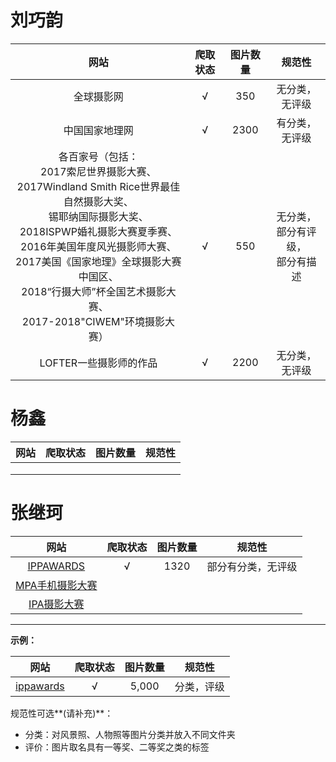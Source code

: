 # 刘巧韵

| 网站 | 爬取状态 | 图片数量 | 规范性 |
| :------------: | :------: | :------: | :----: |
| 全球摄影网     | √         | 350         | 无分类，无评级       |
| 中国国家地理网     | √         | 2300         | 有分类，无评级       |
| 各百家号（包括：<br>2017索尼世界摄影大赛、<br>2017Windland Smith Rice世界最佳自然摄影大奖、<br>锡耶纳国际摄影大奖、<br>2018ISPWP婚礼摄影大赛夏季赛、<br>2016年美国年度风光摄影师大赛、<br>2017美国《国家地理》全球摄影大赛中国区、<br>2018“行摄大师”杯全国艺术摄影大赛、<br>2017-2018"CIWEM"环境摄影大赛） | √         | 550         | 无分类，<br>部分有评级，<br>部分有描述       |  
|  LOFTER一些摄影师的作品| √      |2200         |无分类，无评级          |



# 杨鑫

| 网站 | 爬取状态 | 图片数量 | 规范性 |
| :--: | :------: | :------: | :----: |
|      |          |          |        |
|      |          |          |        |
|      |          |          |        |



# 张继珂

|                       网站                        | 爬取状态 | 图片数量 |       规范性       |
| :-----------------------------------------------: | :------: | :------: | :----------------: |
|      [IPPAWARDS](https://www.ippawards.com)       |    √     |   1320   | 部分有分类，无评级 |
| [MPA手机摄影大赛](https://mobilephotoawards.com/) |          |          |                    |
|    [IPA摄影大赛](https://www.photoawards.com/)    |          |          |                    |





***

**示例：**

|                   网站                    | 爬取状态 | 图片数量 |   规范性   |
| :---------------------------------------: | :------: | :------: | :--------: |
| [ippawards]("https://www.ippawards.com/") |    √     |  5,000   | 分类，评级 |

规范性可选**(请补充)**：

* 分类：对风景照、人物照等图片分类并放入不同文件夹
* 评价：图片取名具有一等奖、二等奖之类的标签


